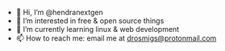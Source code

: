 - 👋 Hi, I’m @hendranextgen
- 👀 I’m interested in free & open source things
- 🌱 I’m currently learning linux & web development
- 📫 How to reach me: email me at drosmigs@protonmail.com

<!---
hendranextgen/hendranextgen is a ✨ special ✨ repository because its `README.md` (this file) appears on your GitHub profile.
You can click the Preview link to take a look at your changes.
--->
